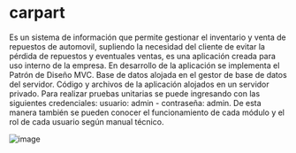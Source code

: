 # carpart
Es un sistema de información que permite gestionar el inventario y venta de repuestos de automovil, supliendo la necesidad del cliente de evitar la pérdida de repuestos y eventuales ventas, es una aplicación creada para uso interno de la empresa. En desarrollo de la aplicación se implementa el Patrón de Diseño MVC. Base de datos alojada en el gestor de base de datos del servidor. Código y archivos de la aplicación alojados en un servidor privado. Para realizar pruebas unitarias se puede ingresando con las siguientes credenciales: usuario: admin - contraseña: admin. De esta manera también se pueden conocer el funcionamiento de cada módulo y el rol de cada usuario según manual técnico.

![image](https://i.ibb.co/2csSvrZ/part-black-1920.jpg)

<!--+ [Plan Maestro de Pruebas de Software](plan_maestro_de_pruebas.pdf)

<div align="center">

![image](https://user-images.githubusercontent.com/53632260/211885148-29b61597-b9b7-49da-ba0a-b5b60cda8240.png)

</div>-->

